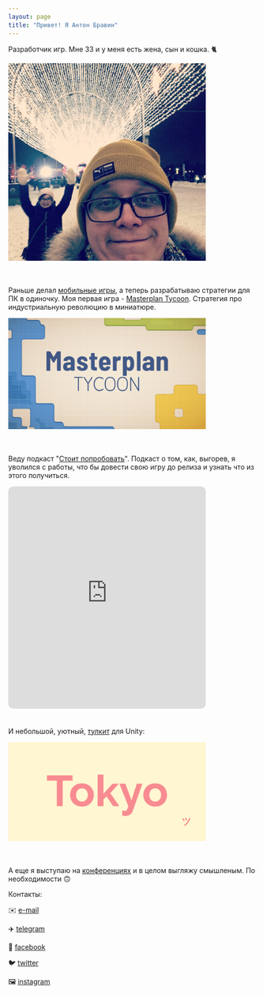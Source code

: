```yaml
---
layout: page
title: "Привет! Я Антон Бравин"
---
```


Разработчик игр. Мне 33 и у меня есть жена, сын и кошка. 🐈

![](me.JPG)

<div style="height: 20px"></div>

Раньше делал [мобильные игры](/cv), а теперь разрабатываю стратегии для ПК в одиночку. Моя первая игра - [Masterplan Tycoon](https://store.steampowered.com/app/1644500?utm_source=brav_ins). Стратегия про индустриальную революцию в миниатюре.

<a href="https://store.steampowered.com/app/1644500?utm_source=brav_in" target="_blank"><img src="/assets/masterplantycoon_logo_2.png" alt="drawing" style="width:400px;"/></a>

<div style="height: 20px"></div>

Веду подкаст "[Стоит попробовать](https://podcast.ru/1610095958)". Подкаст о том, как, выгорев, я уволился с работы, что бы довести свою игру до релиза и узнать что из этого получиться.

<iframe src="https://embed.podcasts.apple.com/us/podcast/%D1%81%D1%82%D0%BE%D0%B8%D1%82-%D0%BF%D0%BE%D0%BF%D1%80%D0%BE%D0%B1%D0%BE%D0%B2%D0%B0%D1%82%D1%8C/id1610095958?itsct=podcast_box_player&amp;itscg=30200&amp;ls=1&amp;theme=auto" height="450px" frameborder="0" sandbox="allow-forms allow-popups allow-same-origin allow-scripts allow-top-navigation-by-user-activation" allow="autoplay *; encrypted-media *;" style="width: 100%; max-width: 400px; overflow: hidden; border-radius: 10px; background: transparent;"></iframe>

<div style="height: 20px"></div>

И небольшой, уютный, [тулкит](https://github.com/rootools/Tokyo) для Unity:

<a href="https://github.com/rootools/Tokyo" target="_blank"><img src="/assets/tokyo_logo.png" alt="drawing" style="width:400px;"/></a>

<div style="height: 20px"></div>

А еще я выступаю на [конференциях](/talks) и в целом выгляжу смышленым. По необходимости 🙃

Контакты:

✉️ <a href="mailto:anton.bravin@yandex.ru" target="_blank">e-mail</a>

✈️ <a href="https://t.me/rootools" target="_blank">telegram</a>

👀 <a href="https://www.facebook.com/rootools" target="_blank">facebook</a>

🐦 <a href="https://twitter.com/rootools" target="_blank">twitter</a>

🖼️ <a href="https://www.instagram.com/rootools/" target="_blank">instagram</a>